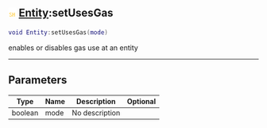 ## ![shared](../../.gitbook/assets/shared.png) [Entity](https://iaswiki.rawr.dev/readme/entity):setUsesGas

```lua
void Entity:setUsesGas(mode)
```

enables or disables gas use at an entity

------
## Parameters

| Type   | Name | Description | Optional |
| ------ | ---- | ----------- | -------: |
| boolean | mode | No description |  |

